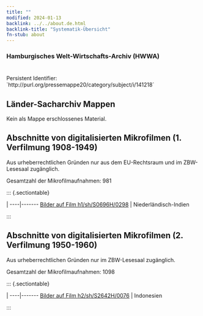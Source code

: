 ```yaml
---
title: ""
modified: 2024-01-13
backlink: ../../about.de.html
backlink-title: "Systematik-Übersicht"
fn-stub: about
---
```


### Hamburgisches Welt-Wirtschafts-Archiv (HWWA)

# 

<div class="hint">Persistent Identifier: `http://purl.org/pressemappe20/category/subject/i/141218`</div>







## Länder-Sacharchiv Mappen





Kein als Mappe erschlossenes Material.



<a id="filmsections" />

## Abschnitte von digitalisierten Mikrofilmen (1. Verfilmung 1908-1949)

<p>Aus urheberrechtlichen Gründen nur aus dem EU-Rechtsraum und im ZBW-Lesesaal zugänglich.</p>


<p>Gesamtzahl der Mikrofilmaufnahmen: 981</p>





::: {.sectiontable}

 | 
----|-------
<a class="btn" href="https://pm20.zbw.eu/film/h1/sh/S0696H/0298" rel="nofollow">Bilder auf Film h1/sh/S0696H/0298</a> | Niederländisch-Indien


:::




## Abschnitte von digitalisierten Mikrofilmen (2. Verfilmung 1950-1960)

<p>Aus urheberrechtlichen Gründen nur im ZBW-Lesesaal zugänglich.</p>


<p>Gesamtzahl der Mikrofilmaufnahmen: 1098</p>





::: {.sectiontable}

 | 
----|-------
<a class="btn" href="https://pm20.zbw.eu/film/h2/sh/S2642H/0076" rel="nofollow">Bilder auf Film h2/sh/S2642H/0076</a> | Indonesien


:::
















